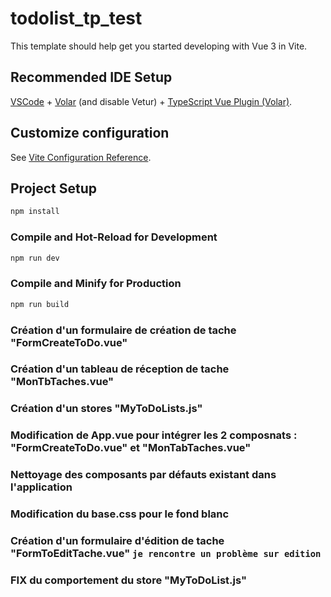 # todolist_tp_test

This template should help get you started developing with Vue 3 in Vite.

## Recommended IDE Setup

[VSCode](https://code.visualstudio.com/) + [Volar](https://marketplace.visualstudio.com/items?itemName=Vue.volar) (and disable Vetur) + [TypeScript Vue Plugin (Volar)](https://marketplace.visualstudio.com/items?itemName=Vue.vscode-typescript-vue-plugin).

## Customize configuration

See [Vite Configuration Reference](https://vitejs.dev/config/).

## Project Setup

```sh
npm install
```

### Compile and Hot-Reload for Development

```sh
npm run dev
```

### Compile and Minify for Production

```sh
npm run build
```

### Création d'un formulaire de création de tache "FormCreateToDo.vue"

### Création d'un tableau de réception de tache "MonTbTaches.vue"

### Création d'un stores "MyToDoLists.js"

### Modification de App.vue pour intégrer les 2 composnats : "FormCreateToDo.vue" et "MonTabTaches.vue"

### Nettoyage des composants par défauts existant dans l'application

### Modification du base.css pour le fond blanc

### Création d'un formulaire d'édition de tache "FormToEditTache.vue" ``` je rencontre un problème sur edition ```

### FIX du comportement du store "MyToDoList.js"
